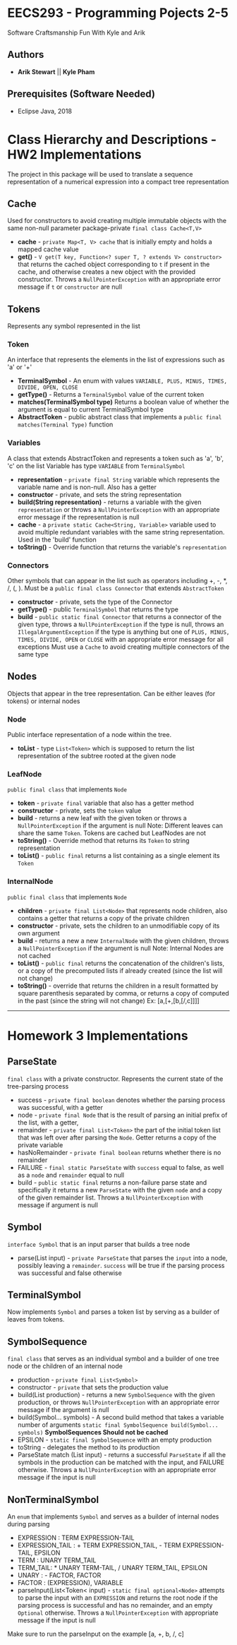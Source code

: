 # EECS293 - Programming Pojects 2-5
Software Craftsmanship Fun With Kyle and Arik

## Authors
* **Arik Stewart** || **Kyle Pham**

## Prerequisites (Software Needed)
* Eclipse Java, 2018

# Class Hierarchy and Descriptions - HW2 Implementations
The project in this package will be used to translate a sequence representation of a numerical expression into a compact tree representation

## Cache
Used for constructors to avoid creating multiple immutable objects with the same non-null parameter
package-private `final class Cache<T,V>`
* **cache** - `private Map<T, V> cache` that is initially empty and holds a mapped cache value
* **get()** - `V get(T key, Function<? super T, ? extends V> constructor>` that returns the cached object corresponding to `t` if present in the cache,
		and otherwise creates a new object with the provided constructor. Throws a `NullPointerException` with an appropriate error message
		if `t` or `constructor` are null

## Tokens
Represents any symbol represented in the list
### Token
An interface that represents the elements in the list of expressions such as 'a' or '+'
* **TerminalSymbol** - An enum with values `VARIABLE, PLUS, MINUS, TIMES, DIVIDE, OPEN, CLOSE`
* **getType()** - Returns a `TerminalSymbol` value of the current token
* **matches(TerminalSymbol type)** Returns a boolean value of whether the argument is equal to current TerminalSymbol type
* **AbstractToken** - public abstract class that implements a `public final matches(Terminal Type)` function

### Variables
A class that extends AbstractToken and represents a token such as 'a', 'b', 'c' on the list
Variable has type `VARIABLE` from `TerminalSymbol`
* **representation** - `private final String` variable which represents the variable name and is non-null. Also has a getter
* **constructor** - private, and sets the string representation
* **build(String representation)** - returns a variable with the given `representation` or throws a `NullPointerException` with an appropriate error message if the representation is null
* **cache** - a `private static Cache<String, Variable>` variable used to avoid multiple redundant variables with the same string representation. Used in the 'build' function
* **toString()** - Override function that returns the variable's `representation`

### Connectors
Other symbols that can appear in the list such as operators including +, -, *, /, (, ).
Must be a `public final class Connector` that extends `AbstractToken`
* **constructor** - private, sets the type of the Connector
* **getType()** - public `TerminalSymbol` that returns the type
* **build** - `public static final Connector` that returns a connector of the given type, throws a `NullPointerException` if the type is null,
		throws an `IllegalArgumentException` if the type is anything but one of `PLUS, MINUS, TIMES, DIVIDE, OPEN` or `CLOSE` with 
		an appropriate error message for all exceptions
		Must use a `Cache` to avoid creating multiple connectors of the same type

## Nodes
Objects that appear in the tree representation. Can be either leaves (for tokens) or internal nodes
### Node
Public interface representation of a node within the tree. 
* **toList** - type `List<Token>` which is supposed to return the list representation of the subtree rooted at the given node

### LeafNode
`public final class` that implements `Node`
* **token** - 	`private final` variable that also has a getter method
* **constructor** - private, sets the `token` value
* **build** - returns a new leaf with the given token or throws a `NullPointerException` if the argument is null
		Note: Different leaves can share the same `Token`. Tokens are cached but LeafNodes are not
* **toString()** - Override method that returns its `Token` to string representation
* **toList()** - `public final` returns a list containing as a single element its `Token` 

### InternalNode
`public final class` that implements `Node` 
* **children** - `private final List<Node>` that represents node children, also contains a getter that returns a copy of the private children
* **constructor** - private, sets the children to an unmodifiable copy of its own argument
* **build** - returns a new a new `InternalNode` with the given children, throws a `NullPointerException` if the argument is null
	Note: Internal Nodes are not cached
* **toList()** - `public final` returns the concatenation of the children's lists, or a copy of the precomputed lists if already created (since the list will not change)
* **toString()** - override that returns the children in a result formatted by square parenthesis separated by comma, or returns a copy of computed in the past (since the string will not change)
		Ex: [a,[+,[b,[/,c]]]]
		
************************************************************************************************************************************
# Homework 3 Implementations

## ParseState
`final class` with a private constructor. Represents the current state of the tree-parsing process
* success - `private final boolean` denotes whether the parsing process was successful, with a getter
* node - `private final Node` that is the result of parsing an initial prefix of the list, with a getter, 
* remainder - `private final List<Token>` the part of the initial token list that was left over after parsing the `Node`. Getter returns a copy of the private variable
* hasNoRemainder - `private final boolean` returns whether there is no remainder
* FAILURE - `final static ParseState` with `success` equal to false, as well as a `node` and `remainder` equal to null
* build - `public static final` returns a non-failure parse state and specifically it returns a new `ParseState` with the given `node` and a copy of the given remainder list. Throws a `NullPointerException` with message if argument is null

## Symbol
`interface Symbol` that is an input parser that builds a tree node
* parse(List<Token> input) - `private ParseState` that parses the `input` into a node, possibly leaving a `remainder`. `success` will be true if the parsing process was successful and false otherwise

## TerminalSymbol
Now implements `Symbol` and parses a token list by serving as a builder of leaves from tokens.

## SymbolSequence
`final class`  that serves as an individual symbol and a builder of one tree node or the children of an internal node
* production - `private final List<Symbol>` 
* constructor - `private` that sets the production value
* build(List<Symbol> production) - returns a new `SymbolSequence` with the given production, or throws `NullPointerException` with an appropriate error message if the argument is null
* build(Symbol... symbols) - A second build method that takes a variable number of arguments `static final SymbolSequence build(Symbol... symbols)` 
**SymbolSequences Should not be cached**
* EPSILON - `static final SymbolSequence` with an empty production
* toString - delegates the method to its production
* ParseState match (List<Token> input) - returns a successful `ParseState` if all the symbols in the production can be matched with the input, and FAILURE otherwise. Throws a `NullPointerException` with an appropriate error message if the input is null

## NonTerminalSymbol
An `enum` that implements `Symbol` and serves as a builder of internal nodes during parsing
* EXPRESSION : TERM EXPRESSION-TAIL
* EXPRESSION_TAIL : + TERM EXPRESSION_TAIL, - TERM EXPRESSION-TAIL, EPSILON
* TERM : UNARY TERM_TAIL
* TERM_TAIL: * UNARY TERM-TAIL, / UNARY TERM_TAIL, EPSILON
* UNARY : - FACTOR, FACTOR
* FACTOR : (EXPRESSION), VARIABLE
* parseInput(List<Token< input) - `static final optional<Node>` attempts to parse the input with an `EXPRESSION` and returns the root node if the parsing process is successful and has no remainder, and an empty `Optional` otherwise. Throws a `NullPointerException` with appropriate message if the input is null

Make sure to run the parseInput on the example [a, +, b, /, c]






